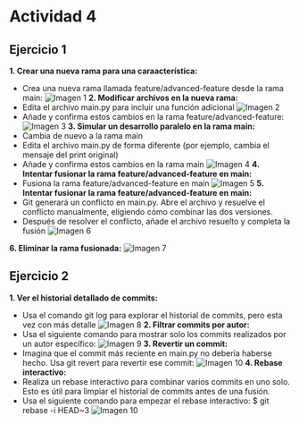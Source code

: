 # Actividad 4
## Ejercicio 1
**1. Crear una nueva rama para una caraacterística:**
  - Crea una nueva rama llamada feature/advanced-feature desde la rama main:
    ![Imagen 1](/Image/EJ1-1.jpg)
**2. Modificar archivos en la nueva rama:**
  - Edita el archivo main.py para incluir una función adicional
    ![Imagen 2](/Image/EJ1-2-1.jpg)
  - Añade y confirma estos cambios en la rama feature/advanced-feature:
    ![Imagen 3](/Image/EJ1-2-2.jpg)
**3. Simular un desarrollo paralelo en la rama main:**
  - Cambia de nuevo a la rama main
  - Edita el archivo main.py de forma diferente (por ejemplo, cambia el mensaje del print original)
  - Añade y confirma estos cambios en la rama main
    ![Imagen 4](/Image/EJ1-3.jpg)
**4. Intentar fusionar la rama feature/advanced-feature en main:**
  - Fusiona la rama feature/advanced-feature en main
    ![Imagen 5](/Image/EJ1-4.jpg)
**5. Intentar fusionar la rama feature/advanced-feature en main:**
  - Git generará un conflicto en main.py. Abre el archivo y resuelve el conflicto manualmente, eligiendo cómo combinar las dos versiones.
  - Después de resolver el conflicto, añade el archivo resuelto y completa la fusión
    ![Imagen 6](/Image/EJ1-5-1.jpg)
    
**6. Eliminar la rama fusionada:**
    ![Imagen 7](/Image/EJ1-6.jpg)

## Ejercicio 2
**1. Ver el historial detallado de commits:**
- Usa el comando git log para explorar el historial de commits, pero esta vez con más detalle
![Imagen 8](/Image/EJ2-1.jpg)
**2. Filtrar commits por autor:**
- Usa el siguiente comando para mostrar solo los commits realizados por un autor específico:
![Imagen 9](/Image/EJ2-2.jpg)
**3. Revertir un commit:**
- Imagina que el commit más reciente en main.py no debería haberse hecho. Usa git revert para revertir ese commit:
![Imagen 10](/Image/EJ2-3.jpg)
**4. Rebase interactivo:**
- Realiza un rebase interactivo para combinar varios commits en uno solo. Esto es útil para limpiar el historial de commits antes de una fusión.
- Usa el siguiente comando para empezar el rebase interactivo:
  $ git rebase -i HEAD~3
![Imagen 10](/Image/EJ2-4-1.jpg)
